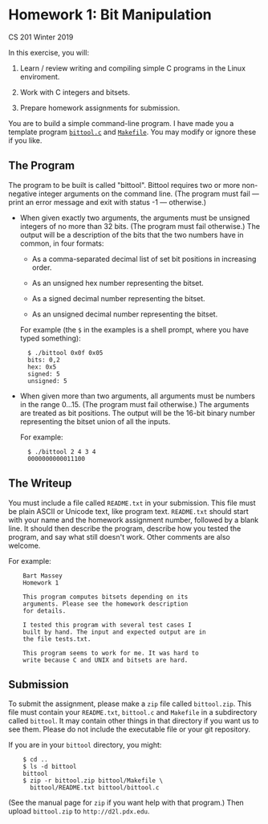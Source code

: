 # Homework 1: Bit Manipulation
CS 201 Winter 2019

In this exercise, you will:

1. Learn / review writing and compiling simple C programs
   in the Linux enviroment.

2. Work with C integers and bitsets.

3. Prepare homework assignments for submission.

You are to build a simple command-line program.  I have made
you a template program [`bittool.c`](bittool.c) and
[`Makefile`](Makefile). You may modify or ignore these if
you like.

## The Program

The program to be built is called "bittool". Bittool
requires two or more non-negative integer arguments on the
command line.  (The program must fail — print an error
message and exit with status -1 — otherwise.)

* When given exactly two arguments, the arguments must be
  unsigned integers of no more than 32 bits. (The program
  must fail otherwise.)  The output will be a description of
  the bits that the two numbers have in common, in four
  formats:

    * As a comma-separated decimal list of set bit positions
      in increasing order.
    
    * As an unsigned hex number representing the bitset.

    * As a signed decimal number representing the bitset.

    * As an unsigned decimal number representing the bitset.

  For example (the `$` in the examples is a shell prompt,
  where you have typed something):

        $ ./bittool 0x0f 0x05
        bits: 0,2
        hex: 0x5
        signed: 5
        unsigned: 5

* When given more than two arguments, all arguments must be
  numbers in the range 0…15. (The program must fail
  otherwise.) The arguments are treated as bit
  positions. The output will be the 16-bit binary number
  representing the bitset union of all the inputs.

  For example:

        $ ./bittool 2 4 3 4
        0000000000011100

## The Writeup

You must include a file called `README.txt` in your
submission. This file must be plain ASCII or Unicode text,
like program text. `README.txt` should start with your name
and the homework assignment number, followed by a blank
line. It should then describe the program, describe how you
tested the program, and say what still doesn't work. Other
comments are also welcome.

For example:

        Bart Massey
        Homework 1

        This program computes bitsets depending on its
        arguments. Please see the homework description
        for details.

        I tested this program with several test cases I
        built by hand. The input and expected output are in
        the file tests.txt.

        This program seems to work for me. It was hard to
        write because C and UNIX and bitsets are hard.

## Submission

To submit the assignment, please make a `zip` file called
`bittool.zip`. This file must contain your `README.txt`,
`bittool.c` and `Makefile` in a subdirectory called
`bittool`. It may contain other things in that directory if
you want us to see them. Please do not include the
executable file or your git repository.

If you are in your `bittool` directory, you might:

        $ cd ..
        $ ls -d bittool
        bittool
        $ zip -r bittool.zip bittool/Makefile \
          bittool/README.txt bittool/bittool.c

(See the manual page for `zip` if you want help with that
program.) Then upload `bittool.zip` to `http://d2l.pdx.edu`.

